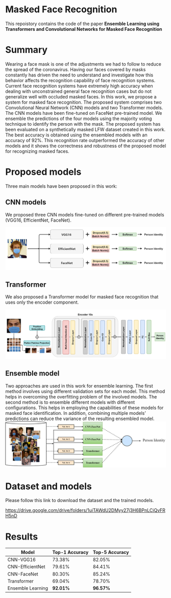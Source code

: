 # Masked Face Recognition
This repoistory contains the code of the paper **Ensemble Learning using Transformers and Convolutional Networks for Masked Face Recognition** 

# Summary
Wearing a face mask is one of the adjustments we had to follow to reduce the spread of the coronavirus. Having our faces covered by masks constantly has driven the need to understand and investigate how this behavior affects the recognition capability of face recognition systems. Current face recognition systems have extremely high accuracy when dealing with unconstrained general face recognition cases but do not generalize well with occluded masked faces. 
In this work, we propose a system for masked face recognition. The proposed system comprises two Convolutional Neural Network (CNN) models and two Transformer models. The CNN models have been fine-tuned on FaceNet pre-trained model. 
We ensemble the predictions of the four models using the majority voting technique to identify the person with the mask. The proposed system has been evaluated on a synthetically masked LFW dataset created in this work. The best accuracy is obtained using the ensembled models with an accuracy of 92\%. This recognition rate outperformed the accuracy of other models and it shows the correctness and
robustness of the proposed model for recognizing masked faces.

# Proposed models
Three main models have been proposed in this work:
## CNN models
We proposed three CNN models fine-tuned on different pre-trained models (VGG16, EfficientNet, FaceNet).  

![Alt text](cnn_models.png?raw=true)

## Transformer 
We also proposed a Transformer model for masked face recognition that uses only the encoder component. 

![Alt text](transformer.png?raw=true)

## Ensemble model
Two approaches are used in this work for ensemble learning. The first method involves using different validation sets for each model. This method helps in overcoming the overfitting problem of the involved models. The second method is to ensemble different models with different configurations.  This helps in employing the capabilities of these models for masked face identification. In addition, combining multiple models’ predictions can reduce the variance of the resulting ensembled model. 
![Alt text](ensemble.png?raw=true)

# Dataset and models
Please follow this link to download the dataset and the trained models. 

https://drive.google.com/drive/folders/1uiTAWdU2DMyy27j3H6BPnLCiQvFRH5nD


# Results

| Model | Top-1 Accuracy | Top-5 Accuracy
| -- | -- | -- |
CNN-VGG16 | 73.38% | 82.05% |
CNN-EfficientNet | 79.61% | 84.41% |
CNN-FaceNet | 80.30% | 85.24% |
Transformer | 69.04% | 78.70% |
Ensemble Learning | **92.01%** | **96.57%** |
